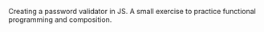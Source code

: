 Creating a password validator in JS. A small exercise to practice functional programming and composition.
